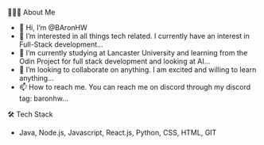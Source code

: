 👨🏻‍💻  About Me
- 👋 Hi, I’m @BAronHW
- 👀 I’m interested in all things tech related. I currently have an interest in Full-Stack development...
- 🌱 I’m currently studying at Lancaster University and learning from the Odin Project for full stack development and looking at AI...
- 💞️ I’m looking to collaborate on anything. I am excited and willing to learn anything...
- 📫 How to reach me. You can reach me on discord through my discord tag: baronhw...


🛠  Tech Stack
- Java, Node.js, Javascript, React.js, Python, CSS, HTML, GIT

<!---
BAronHW/BAronHW is a ✨ special ✨ repository because its `README.md` (this file) appears on your GitHub profile.
You can click the Preview link to take a look at your changes.
--->

